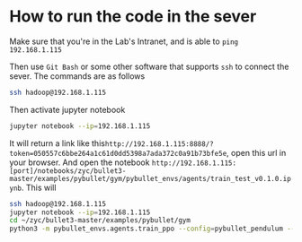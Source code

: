 # How to run the code in the sever

Make sure that you're in the Lab's Intranet, and is able to `ping 192.168.1.115`

Then use `Git Bash` or some other software that supports `ssh` to connect the sever. The commands are as follows

```bash
ssh hadoop@192.168.1.115
```

Then activate jupyter notebook

```bash
jupyter notebook --ip=192.168.1.115
```

It will return a link like this`http://192.168.1.115:8888/?token=050557c6bbe264a1c61d0dd5398a7ada372c0a91b73bfe5e`, open this url in your browser. And open the notebook `http://192.168.1.115:[port]/notebooks/zyc/bullet3-master/examples/pybullet/gym/pybullet_envs/agents/train_test_v0.1.0.ipynb`. This will

```bash
ssh hadoop@192.168.1.115
jupyter notebook --ip=192.168.1.115
cd ~/zyc/bullet3-master/examples/pybullet/gym
python3 -m pybullet_envs.agents.train_ppo --config=pybullet_pendulum --logdir=pendulum
```
